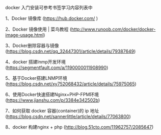 docker 入门安装可参考书签学习内容列表中

1、Docker 镜像库 (https://hub.docker.com/ )

2、Docker 镜像使用 | 菜鸟教程 (http://www.runoob.com/docker/docker-image-usage.html)

3、Docker删除容器与镜像 (https://blog.csdn.net/qq_32447301/article/details/79387649)

4、docker 搭建lnmp开发环境 (https://segmentfault.com/a/1190000011908990)

5、基于Docker搭建LNMP环境 (https://blog.csdn.net/xy752068432/article/details/75975065)

6、使用Docker快速搭建Nginx+PHP-FPM环境 (https://www.jianshu.com/p/3384e342502b)

7、如何获取 docker 容器(container)的 ip 地址 (https://blog.csdn.net/sannerlittle/article/details/77063800)

8、docker 构建nginx + php (http://blog.51cto.com/11962757/2085647)
